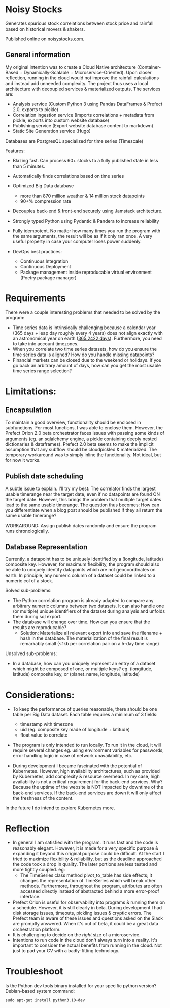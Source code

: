 # Noisy Stocks

Generates spurious stock correlations between stock price and rainfall based on historical movers & shakers.

Published online on [noisystocks.com](https://www.noisystocks.com/).

## General information

My original intention was to create a Cloud Native architecture (Container-Based + Dynamically-Scalable + Microservice-Oriented). Upon closer reflection, running in the cloud would not improve the rainfall calculations and instead add unneeded complexity. The project thus uses a local architecture with decoupled services & materialized outputs. The services are:

* Analysis service (Custom Python 3 using Pandas DataFrames & Prefect 2.0, exports to pickle)
* Correlation ingestion service (Imports correlations + metadata from pickle, exports into custom website database)
* Publishing service (Export website database content to markdown)
* Static Site Generation service (Hugo)

Databases are PostgresQL specialized for time series (Timescale)

Features:

* Blazing fast. Can process 60+ stocks to a fully published state in less than 5 minutes.

* Automatically finds correlations based on time series

* Optimized Big Data database
	- more than 870 million weather & 14 million stock datapoints
	- 90+% compression rate

* Decouples back-end & front-end securely using Jamstack architecture.

* Strongly typed Python using Pydantic & Pandera to increase reliability

* Fully idempotent. No matter how many times you run the program with the same arguments, the result will be as if it only ran once. A very useful property in case your computer loses power suddenly.

* DevOps best practices: 
	* Continuous Integration
	* Continuous Deployment
	* Package management inside reproducable virtual environment (Poetry package manager)


# Requirements
 
There were a couple interesting problems that needed to be solved by the program:

- Time series data is intrinsically challenging because a calendar year (365 days + leap day roughly every 4 years) does not align exactly with an astronomical year on earth ([365.2422 days](https://pumas.nasa.gov/sites/default/files/examples/04_21_97_1.pdf)). Furthermore, you need to take into account timezones.
- When you correlate two time series datasets, how do you ensure the time series data is aligned? How do you handle missing datapoints?
- Financial markets can be closed due to the weekend or holidays. If you go back an arbitrary amount of days, how can you get the most usable time series range selection?


# Limitations:

## Encapsulation
To maintain a good overview, functionality should be enclosed in subfunctions. For most functions, I was able to enclose them. However, the Prefect Orion 2.0 beta orchestrator faces issues with passing some kinds of arguments (eg. an sqlalchemy engine, a pickle containing deeply nested dictionaries & dataframes). Prefect 2.0 beta seems to make the implicit assumption that any subflow should be cloudpickled & materialized. The temporary workaround was to simply inline the functionality. Not ideal, but for now it works. 



## Publish date scheduling

A subtle issue to explain. I'll try my best: The correlator finds the largest usable timerange near the target date, even if no datapoints are found ON the target date. However, this brings the problem that multiple target dates lead to the same usable timerange. The question thus becomes: How can you differentiate when a blog post should be published if they all return the same usable timerange?

WORKAROUND: Assign publish dates randomly and ensure the program runs chronologically.

## Database Representation
Currently, a datapoint has to be uniquely identified by a (longitude, latitude) composite key. However, for maximum flexibility, the program should also be able to uniquely identify datapoints which are not geocoordinates on earth. In principle, any numeric column of a dataset could be linked to a numeric col of a stock. 

Solved sub-problems:
- The Python correlation program is already adapted to compare any arbitrary numeric columns between two datasets. It can also handle one (or multiple) unique identifiers of the dataset during analysis and unfolds them during sql export.
- The database will change over time. How can you ensure that the results are reproducable?
	- Solution: Materialize all relevant export info and save the filename + hash in the database. The materialization of the final result is remarkably small (<1kb per correlation pair on a 5-day time range)

Unsolved sub-problems:
- In a database, how can you uniquely represent an entry of a dataset which might be composed of one, or multiple keys?
eg. (longitude, latitude) composite key, or (planet_name, longitude, latitude)

# Considerations:

* To keep the performance of queries reasonable, there should be one table per Big Data dataset. Each table requires a minimum of 3 fields:
	* timestamp with timezone
	* uid (eg. composite key made of longitude + latitude)
	* float value to correlate

* The program is only intended to run locally. To run it in the cloud, it will require several changes eg. using environment variables for passwords, error handling logic in case of network unavailability, etc.
 
* During development I became fascinated with the potential of Kubernetes. However, high availability architectures, such as provided by Kubernetes, add complexity & resource overhead. In my case, high availability is not a critical requirement for the back-end services. Why? Because the uptime of the website is NOT impacted by downtime of the back-end services. If the back-end services are down it will only affect the freshness of the content.

In the future I do intend to explore Kubernetes more.


# Reflection

* In general I am satisfied with the program. It runs fast and the code is reasonably elegant. However, it is made for a very specific purpose & expanding it beyond this original purpose could be difficult. At the start I tried to maximize flexibility & reliability, but as the deadline approached the code took a drop in quality. The later portions are less tested and more tightly coupled. eg:
	* The TimeSeries class method pivot_to_table has side effects; it changes the representation of TimeSeries which will break other methods. Furthermore, throughout the program, attributes are often accessed directly instead of abstracted behind a more error-proof interface.
* Prefect Orion is useful for observability into programs & running them on a schedule. However, it is still clearly in beta. During development I had disk storage issues, timeouts, pickling issues & cryptic errors. The Prefect team is aware of these issues and questions asked on the Slack are promptly answered. When it's out of beta, it could be a great data orchestration platform.
* It is challenging to decide on the _right_ size of a microservice.
* Intentions to run code in the cloud don't always turn into a reality. It's important to consider the actual benefits from running in the cloud. Not just to pad your CV with a badly-fitting technology.


# Troubleshoot


Is the Python dev tools binary installed for your specific python version? Debian-based system command:

	
	sudo apt-get install python3.10-dev